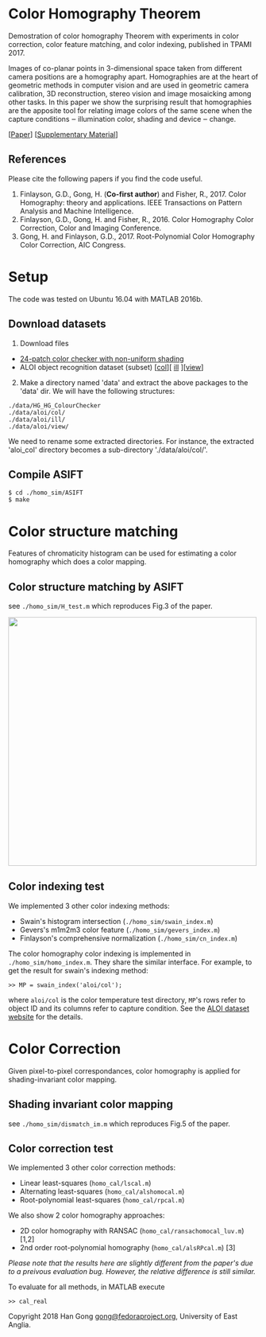 # Color Homography Theorem
Demostration of color homography Theorem with experiments in color correction, color feature matching, and color indexing, published in TPAMI 2017.

Images of co-planar points in 3-dimensional space taken from different camera positions are a homography apart. Homographies are at the heart of geometric methods in computer vision and are used in geometric camera calibration, 3D reconstruction, stereo vision and image mosaicking among other tasks. In this paper we show the surprising result that homographies are the apposite tool for relating image colors of the same scene when the capture conditions ‒ illumination color, shading and device ‒ change.

[[Paper](http://homepages.inf.ed.ac.uk/rbf/PAPERS/cshgong17.pdf)]
[[Supplementary Material](http://www2.cmp.uea.ac.uk/~ybb15eau/projects/color_homography/supl_review.pdf)]

## References
Please cite the following papers if you find the code useful.
1. Finlayson, G.D., Gong, H. (**Co-first author**) and Fisher, R., 2017. Color Homography: theory and applications. IEEE Transactions on Pattern Analysis and Machine Intelligence.
2. Finlayson, G.D., Gong, H. and Fisher, R., 2016. Color Homography Color Correction, Color and Imaging Conference.
3. Gong, H. and Finlayson, G.D., 2017. Root-Polynomial Color Homography Color Correction, AIC Congress.

# Setup
The code was tested on Ubuntu 16.04 with MATLAB 2016b.

## Download datasets
1. Download files
* [24-patch color checker with non-uniform shading](http://www2.cmp.uea.ac.uk/~ybb15eau/db/HG_ColourChecker.zip)
* ALOI object recognition dataset (subset) [[col](http://aloi.science.uva.nl/tars/aloi_col.tar)][ [ill](http://aloi.science.uva.nl/tars/aloi_ill.tar) ][[view](http://aloi.science.uva.nl/tars/aloi_view.tar)]

2. Make a directory named 'data' and extract the above packages to the 'data' dir. We will have the following structures:
```
./data/HG_HG_ColourChecker
./data/aloi/col/
./data/aloi/ill/
./data/aloi/view/
```
We need to rename some extracted directories. For instance, the extracted 'aloi_col' directory becomes a sub-directory './data/aloi/col/'.
## Compile ASIFT
```
$ cd ./homo_sim/ASIFT
$ make
```

# Color structure matching
Features of chromaticity histogram can be used for estimating a color homography which does a color mapping.
## Color structure matching by ASIFT
see `./homo_sim/H_test.m` which reproduces Fig.3 of the paper.

<img src="http://www2.cmp.uea.ac.uk/~ybb15eau/single-color.jpg" width="500">

## Color indexing test
We implemented 3 other color indexing methods:
* Swain's histogram intersection (`./homo_sim/swain_index.m`)
* Gevers's m1m2m3 color feature (`./homo_sim/gevers_index.m`)
* Finlayson's comprehensive normalization (`./homo_sim/cn_index.m`)

The color homography color indexing is implemented in `./homo_sim/homo_index.m`. They share the similar interface. For example, to get the result for swain's indexing method:
```
>> MP = swain_index('aloi/col');
```
where `aloi/col` is the color temperature test directory, `MP`'s rows refer to object ID and its columns refer to capture condition. See the [ALOI dataset website](http://aloi.science.uva.nl/) for the details.

# Color Correction
Given pixel-to-pixel correspondances, color homography is applied for shading-invariant color mapping.

## Shading invariant color mapping
see `./homo_sim/dismatch_im.m` which reproduces Fig.5 of the paper.

## Color correction test
We implemented 3 other color correction methods:
* Linear least-squares (`homo_cal/lscal.m`)
* Alternating least-squares (`homo_cal/alshomocal.m`)
* Root-polynomial least-squares (`homo_cal/rpcal.m`)

We also show 2 color homography approaches:
* 2D color homography with RANSAC (`homo_cal/ransachomocal_luv.m`) [1,2]
* 2nd order root-polynomial homography (`homo_cal/alsRPcal.m`) [3]

*Please note that the results here are slightly different from the paper's due to a preivous evaluation bug. However, the relative difference is still similar.*

To evaluate for all methods, in MATLAB execute
```
>> cal_real
```

Copyright 2018 Han Gong <gong@fedoraproject.org>, University of East Anglia.
